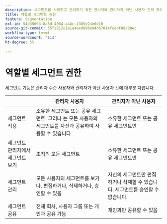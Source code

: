 ```yaml
---
description: 세그먼트를 사용하고 관리하기 위한 관리자와 관리자가 아닌 사용자 간의 차이점에 대해 알아봅니다.
title: 역할별 세그먼트 권한
feature: Segmentation
exl-id: 54e35663-8a8d-4064-a44c-2385e24e6e10
source-git-commit: 35f2812c1a1a4eed090e04d67014fcebf88a80ec
workflow-type: tm+mt
source-wordcount: '113'
ht-degree: 5%

---
```


# 역할별 세그먼트 권한

세그먼트 기능은 관리자 수준 사용자와 관리자가 아닌 사용자 간에 대부분 다릅니다.

| | 관리자 사용자 | 관리자가 아닌 사용자 |
| --- | --- | --- |
| 세그먼트 적용 | 소유한 세그먼트 또는 공유 세그먼트. 그러나 는 모든 사용자의 세그먼트를 자신과 공유하여 사용할 수 있습니다 | 소유한 세그먼트 또는 공유 세그먼트만 |
| 세그먼트 관리자에서 세그먼트 보기 | 조직의 모든 세그먼트 | 소유한 세그먼트 또는 공유 세그먼트만 |
| 세그먼트 관리 | 모든 사용자의 세그먼트를 보거나, 편집하거나, 삭제하거나, 승인할 수 있음 | 자신의 세그먼트만 편집하거나 삭제할 수 있습니다. 세그먼트를 승인할 수 없습니다. |
| 세그먼트 공유 | 전체 회사, 사용자 그룹 또는 개인과 공유 가능 | 개인과만 공유할 수 있음 |
